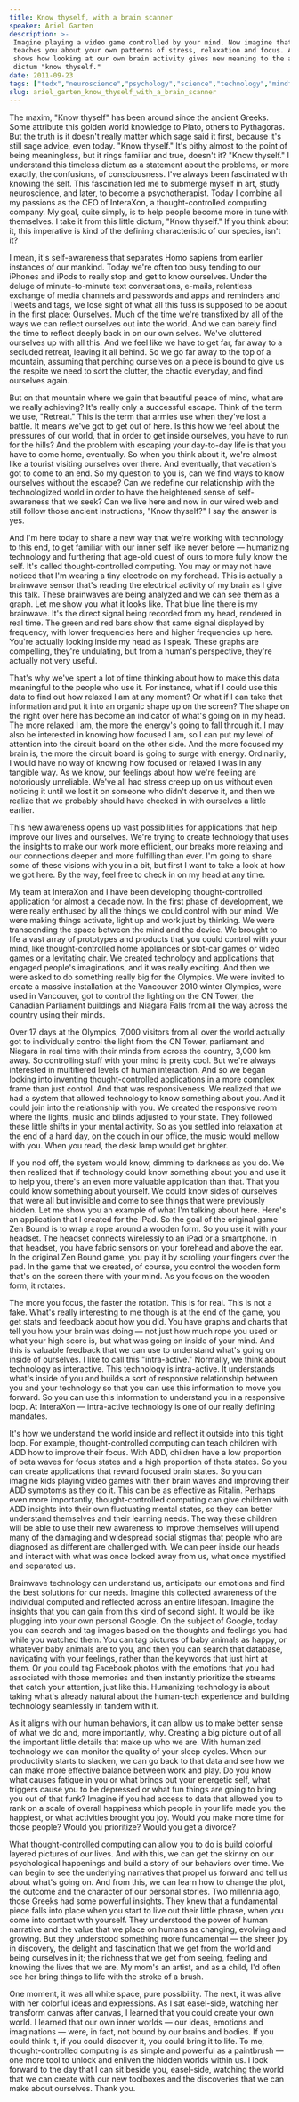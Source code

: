 ```yaml
---
title: Know thyself, with a brain scanner
speaker: Ariel Garten
description: >-
 Imagine playing a video game controlled by your mind. Now imagine that game also
 teaches you about your own patterns of stress, relaxation and focus. Ariel Garten
 shows how looking at our own brain activity gives new meaning to the ancient
 dictum "know thyself."
date: 2011-09-23
tags: ["tedx","neuroscience","psychology","science","technology","mindfulness"]
slug: ariel_garten_know_thyself_with_a_brain_scanner
---
```


The maxim, "Know thyself" has been around since the ancient Greeks. Some attribute this
golden world knowledge to Plato, others to Pythagoras. But the truth is it doesn't really
matter which sage said it first, because it's still sage advice, even today. "Know
thyself." It's pithy almost to the point of being meaningless, but it rings familiar and
true, doesn't it? "Know thyself." I understand this timeless dictum as a statement about
the problems, or more exactly, the confusions, of consciousness. I've always been
fascinated with knowing the self. This fascination led me to submerge myself in art, study
neuroscience, and later, to become a psychotherapist. Today I combine all my passions as
the CEO of InteraXon, a thought-controlled computing company. My goal, quite simply, is to
help people become more in tune with themselves. I take it from this little dictum, "Know
thyself." If you think about it, this imperative is kind of the defining characteristic of
our species, isn't it?

I mean, it's self-awareness that separates Homo sapiens from earlier instances of our
mankind. Today we're often too busy tending to our iPhones and iPods to really stop and get
to know ourselves. Under the deluge of minute-to-minute text conversations, e-mails,
relentless exchange of media channels and passwords and apps and reminders and Tweets and
tags, we lose sight of what all this fuss is supposed to be about in the first place:
Ourselves. Much of the time we're transfixed by all of the ways we can reflect ourselves
out into the world. And we can barely find the time to reflect deeply back in on our own
selves. We've cluttered ourselves up with all this. And we feel like we have to get far,
far away to a secluded retreat, leaving it all behind. So we go far away to the top of a
mountain, assuming that perching ourselves on a piece is bound to give us the respite we
need to sort the clutter, the chaotic everyday, and find ourselves again.

But on that mountain where we gain that beautiful peace of mind, what are we really
achieving? It's really only a successful escape. Think of the term we use, "Retreat." This
is the term that armies use when they've lost a battle. It means we've got to get out of
here. Is this how we feel about the pressures of our world, that in order to get inside
ourselves, you have to run for the hills? And the problem with escaping your day-to-day
life is that you have to come home, eventually. So when you think about it, we're almost
like a tourist visiting ourselves over there. And eventually, that vacation's got to come
to an end. So my question to you is, can we find ways to know ourselves without the escape?
Can we redefine our relationship with the technologized world in order to have the
heightened sense of self-awareness that we seek? Can we live here and now in our wired web
and still follow those ancient instructions, "Know thyself?" I say the answer is
yes.

And I'm here today to share a new way that we're working with technology to this end, to
get familiar with our inner self like never before — humanizing technology and furthering
that age-old quest of ours to more fully know the self. It's called thought-controlled
computing. You may or may not have noticed that I'm wearing a tiny electrode on my
forehead. This is actually a brainwave sensor that's reading the electrical activity of my
brain as I give this talk. These brainwaves are being analyzed and we can see them as a
graph. Let me show you what it looks like. That blue line there is my brainwave. It's the
direct signal being recorded from my head, rendered in real time. The green and red bars
show that same signal displayed by frequency, with lower frequencies here and higher
frequencies up here. You're actually looking inside my head as I speak. These graphs are
compelling, they're undulating, but from a human's perspective, they're actually not very
useful.

That's why we've spent a lot of time thinking about how to make this data meaningful to
the people who use it. For instance, what if I could use this data to find out how relaxed
I am at any moment? Or what if I can take that information and put it into an organic
shape up on the screen? The shape on the right over here has become an indicator of what's
going on in my head. The more relaxed I am, the more the energy's going to fall through
it. I may also be interested in knowing how focused I am, so I can put my level of
attention into the circuit board on the other side. And the more focused my brain is, the
more the circuit board is going to surge with energy. Ordinarily, I would have no way of
knowing how focused or relaxed I was in any tangible way. As we know, our feelings about
how we're feeling are notoriously unreliable. We've all had stress creep up on us without
even noticing it until we lost it on someone who didn't deserve it, and then we realize
that we probably should have checked in with ourselves a little earlier.

This new awareness opens up vast possibilities for applications that help improve our
lives and ourselves. We're trying to create technology that uses the insights to make our
work more efficient, our breaks more relaxing and our connections deeper and more
fulfilling than ever. I'm going to share some of these visions with you in a bit, but
first I want to take a look at how we got here. By the way, feel free to check in on my
head at any time.

My team at InteraXon and I have been developing thought-controlled application for almost
a decade now. In the first phase of development, we were really enthused by all the things
we could control with our mind. We were making things activate, light up and work just by
thinking. We were transcending the space between the mind and the device. We brought to
life a vast array of prototypes and products that you could control with your mind, like
thought-controlled home appliances or slot-car games or video games or a levitating chair.
We created technology and applications that engaged people's imaginations, and it was
really exciting. And then we were asked to do something really big for the Olympics. We
were invited to create a massive installation at the Vancouver 2010 winter Olympics, were
used in Vancouver, got to control the lighting on the CN Tower, the Canadian Parliament
buildings and Niagara Falls from all the way across the country using their
minds.

Over 17 days at the Olympics, 7,000 visitors from all over the world actually got to
individually control the light from the CN Tower, parliament and Niagara in real time with
their minds from across the country, 3,000 km away. So controlling stuff with your mind is
pretty cool. But we're always interested in multitiered levels of human interaction. And so
we began looking into inventing thought-controlled applications in a more complex frame
than just control. And that was responsiveness. We realized that we had a system that
allowed technology to know something about you. And it could join into the relationship
with you. We created the responsive room where the lights, music and blinds adjusted to
your state. They followed these little shifts in your mental activity. So as you settled
into relaxation at the end of a hard day, on the couch in our office, the music would
mellow with you. When you read, the desk lamp would get brighter.

If you nod off, the system would know, dimming to darkness as you do. We then realized that
if technology could know something about you and use it to help you, there's an even more
valuable application than that. That you could know something about yourself. We could
know sides of ourselves that were all but invisible and come to see things that were
previously hidden. Let me show you an example of what I'm talking about here. Here's an
application that I created for the iPad. So the goal of the original game Zen Bound is to
wrap a rope around a wooden form. So you use it with your headset. The headset connects
wirelessly to an iPad or a smartphone. In that headset, you have fabric sensors on your
forehead and above the ear. In the original Zen Bound game, you play it by scrolling your
fingers over the pad. In the game that we created, of course, you control the wooden form
that's on the screen there with your mind. As you focus on the wooden form, it
rotates.

The more you focus, the faster the rotation. This is for real. This is not a fake. What's
really interesting to me though is at the end of the game, you get stats and feedback
about how you did. You have graphs and charts that tell you how your brain was doing — not
just how much rope you used or what your high score is, but what was going on inside of
your mind. And this is valuable feedback that we can use to understand what's going on
inside of ourselves. I like to call this "intra-active." Normally, we think about
technology as interactive. This technology is intra-active. It understands what's inside
of you and builds a sort of responsive relationship between you and your technology so
that you can use this information to move you forward. So you can use this information to
understand you in a responsive loop. At InteraXon — intra-active technology is one of our
really defining mandates.

It's how we understand the world inside and reflect it outside into this tight loop. For
example, thought-controlled computing can teach children with ADD how to improve their
focus. With ADD, children have a low proportion of beta waves for focus states and a high
proportion of theta states. So you can create applications that reward focused brain
states. So you can imagine kids playing video games with their brain waves and improving
their ADD symptoms as they do it. This can be as effective as Ritalin. Perhaps even more
importantly, thought-controlled computing can give children with ADD insights into their
own fluctuating mental states, so they can better understand themselves and their learning
needs. The way these children will be able to use their new awareness to improve
themselves will upend many of the damaging and widespread social stigmas that people who
are diagnosed as different are challenged with. We can peer inside our heads and interact
with what was once locked away from us, what once mystified and separated
us.

Brainwave technology can understand us, anticipate our emotions and find the best
solutions for our needs. Imagine this collected awareness of the individual computed and
reflected across an entire lifespan. Imagine the insights that you can gain from this kind
of second sight. It would be like plugging into your own personal Google. On the subject of
Google, today you can search and tag images based on the thoughts and feelings you had
while you watched them. You can tag pictures of baby animals as happy, or whatever baby
animals are to you, and then you can search that database, navigating with your feelings,
rather than the keywords that just hint at them. Or you could tag Facebook photos with the
emotions that you had associated with those memories and then instantly prioritize the
streams that catch your attention, just like this. Humanizing technology is about taking
what's already natural about the human-tech experience and building technology seamlessly
in tandem with it.

As it aligns with our human behaviors, it can allow us to make better sense of what we do
and, more importantly, why. Creating a big picture out of all the important little details
that make up who we are. With humanized technology we can monitor the quality of your sleep
cycles. When our productivity starts to slacken, we can go back to that data and see how
we can make more effective balance between work and play. Do you know what causes fatigue
in you or what brings out your energetic self, what triggers cause you to be depressed or
what fun things are going to bring you out of that funk? Imagine if you had access to data
that allowed you to rank on a scale of overall happiness which people in your life made
you the happiest, or what activities brought you joy. Would you make more time for those
people? Would you prioritize? Would you get a divorce?

What thought-controlled computing can allow you to do is build colorful layered pictures
of our lives. And with this, we can get the skinny on our psychological happenings and
build a story of our behaviors over time. We can begin to see the underlying narratives
that propel us forward and tell us about what's going on. And from this, we can learn how
to change the plot, the outcome and the character of our personal stories. Two millennia
ago, those Greeks had some powerful insights. They knew that a fundamental piece falls
into place when you start to live out their little phrase, when you come into contact with
yourself. They understood the power of human narrative and the value that we place on
humans as changing, evolving and growing. But they understood something more fundamental —
the sheer joy in discovery, the delight and fascination that we get from the world and
being ourselves in it; the richness that we get from seeing, feeling and knowing the lives
that we are. My mom's an artist, and as a child, I'd often see her bring things to life
with the stroke of a brush.

One moment, it was all white space, pure possibility. The next, it was alive with her
colorful ideas and expressions. As I sat easel-side, watching her transform canvas after
canvas, I learned that you could create your own world. I learned that our own inner
worlds — our ideas, emotions and imaginations — were, in fact, not bound by our brains and
bodies. If you could think it, if you could discover it, you could bring it to life. To me,
thought-controlled computing is as simple and powerful as a paintbrush — one more tool to
unlock and enliven the hidden worlds within us. I look forward to the day that I can sit
beside you, easel-side, watching the world that we can create with our new toolboxes and
the discoveries that we can make about ourselves. Thank you.

<!--
ad_duration=3.33
event="TEDxToronto 2011"
external_start_time=0
intro_duration=11.82
is_subtitle_required="False"
is_talk_featured="True"
language="en"
language_swap="False"
native_language="en"
number_of_related_talks=6
number_of_speakers=1
number_of_subtitled_videos=27
number_of_tags=6
number_of_talk_download_languages=27
number_of_talk_more_resources=0
number_of_talk_recommendations=0
number_of_talks_take_actions=0
post_ad_duration=0.83
published_timestamp="2011-01-26 16:08:00"
recording_date="2011-09-23"
speaker_description="Artist, scientist and entrepreneur"
speaker_is_published=1
speaker_name="Ariel Garten"
talk_name="Know thyself, with a brain scanner"
talks_tags=["tedx","neuroscience","psychology","science","technology","mindfulness"]
url_photo_speaker="https://pe.tedcdn.com/images/ted/271ffe672e250ea2fc054056f7290d284e453d30_254x191.jpg"
url_photo_talk="https://pe.tedcdn.com/images/ted/3970bb61a75cb2457d38d1b916d856e8a063ff84_800x600.jpg"
url_webpage="https://www.ted.com/talks/ariel_garten_know_thyself_with_a_brain_scanner"
video_type_name="TEDx Talk"
-->